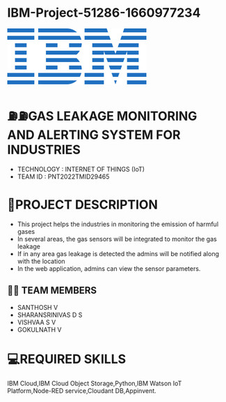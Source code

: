 # IBM-Project-51286-1660977234


<!-- PROJECT LOGO -->
  
   <a href="https://github.com/IBM-EPBL/IBM-Project-51286-1660977234">
  <img src="https://raw.githubusercontent.com/santhosh191221/santhosh191221/main/IBM_logo.svg.png" alt="Logo" width="320" height="128">
 </a>

<br/>

<div align= left>
  
  
  
</div>


# ⛽⛽GAS LEAKAGE MONITORING AND ALERTING SYSTEM FOR INDUSTRIES

- TECHNOLOGY : INTERNET OF THINGS (IoT)
- TEAM ID : PNT2022TMID29465

#  📑PROJECT DESCRIPTION
- This project helps the industries in monitoring the emission of harmful gases
- In several areas, the gas sensors will be integrated to monitor the gas leakage
- If in any area gas leakage is detected the admins will be notified along with the location
- In the web application, admins can view the sensor parameters.

## 👨‍💻 TEAM MEMBERS
- SANTHOSH V
- SHARANSRINIVAS  D S
- VISHVAA S V 
- GOKULNATH V 






# 💻REQUIRED SKILLS

IBM Cloud,IBM Cloud Object Storage,Python,IBM Watson IoT Platform,Node-RED service,Cloudant DB,Appinvent.
